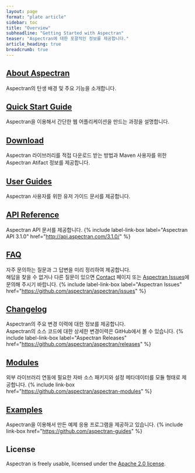 ```yaml
---
layout: page
format: "plate article"
sidebar: toc
title: "Overview"
subheadline: "Getting Started with Aspectran"
teaser: "Aspectran에 대한 포괄적인 정보를 제공합니다."
article_heading: true
breadcrumb: true
---
```


## [About Aspectran](/info/)
Aspectran의 탄생 배경 및 주요 기능을 소개합니다.

## [Quick Start Guide](/getting-started/quickstart/)
Aspectran을 이용해서 간단한 웹 어플리케이션을 만드는 과정을 설명합니다.

## [Download](/getting-started/download/)
Aspectran 라이브러리를 적접 다운로드 받는 방법과 Maven 사용자를 위한 Aspectran Atifact 정보를 제공합니다.

## [User Guides](/docs/guides/)
Aspectran 사용자를 위한 유저 가이드 문서를 제공합니다.

## [API Reference](/docs/api/)
Aspectran API 문서를 제공합니다.
{% include label-link-box label="Aspectran API 3.1.0" href="http://api.aspectran.com/3.1.0/" %}

## [FAQ](/docs/faq/)
자주 문의하는 질문과 그 답변을 미리 정리하여 제공합니다.  
해답을 찾을 수 없거나 다른 질문이 있으면 [Contact](/contact/) 페이지 또는 [Aspectran Issues](https://github.com/aspectran/aspectran/issues)에 문의해 주시기 바랍니다.
{% include label-link-box label="Aspectran Issues" href="https://github.com/aspectran/aspectran/issues" %}

## [Changelog](/docs/changelog/)
Aspectran의 주요 변경 이력에 대한 정보를 제공합니다.  
Aspectran의 소스 코드에 대한 상세한 변경이력은 GitHub에서 볼 수 있습니다.
{% include label-link-box label="Aspectran Releases" href="https://github.com/aspectran/aspectran/releases" %}

## [Modules](/modules/)
외부 라이브러리 연동에 필요한 자바 소스 패키지와 설정 메타데이터를 모듈 형태로 제공합니다.
{% include link-box href="https://github.com/aspectran/aspectran-modules" %}

## [Examples](/examples/)
Aspectran을 이용해서 만든 예제 응용 프로그램을 제공하고 있습니다.
{% include link-box href="https://github.com/aspectran-guides" %}

## License
Aspectran is freely usable, licensed under the [Apache 2.0 license](http://www.apache.org/licenses/LICENSE-2.0).
